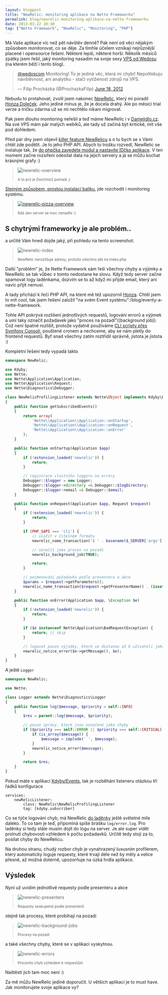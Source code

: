 ```yaml
---
layout: blogpost
title: "NewRelic: monitoring aplikace na Nette Frameworku"
permalink: blog/newrelic-monitoring-aplikace-na-nette-frameworku
date: 2013-03-22 20:30
tag: ["Nette Framework", "NewRelic", "Monitoring", "PHP"]
---
```


Má Vaše aplikace víc než pět návštěv denně? Pak není od věci nějakým způsobem monitorovat, co se děje. Za tímhle účelem vznikají nejrůznější placené i opensource řešení. Některé lepší, některé horší. Několik měsíců zpátky jsem řešil, jaký monitoring nasadím na svoje sexy [VPS od Wedosu](http://hosting.wedos.com/cs/virtualni-servery.html) (na kterém běží i tento blog).

<blockquote class="twitter-tweet" lang="cs"><p><a href="https://twitter.com/wedoscom">@wedoscom</a> Monitoring! To je jediná věc, která mi chybí! Nepotřebuju návštěvnost, ani analytiku - stačí vytíženost zdrojů na VPS.</p>&mdash; Filip Procházka (@ProchazkaFilip) <a href="https://twitter.com/ProchazkaFilip/statuses/214754921571041280">June 18, 2012</a></blockquote>

Nebudu to protahovat, zvolil jsem nakonec [NewRelic](http://newrelic.com/), který mi poradil [Honza Doleček](https://twitter.com/juznacz). Jeho jediné mínus je, že je docela drahý. Ale po měsíci trial verze a tričku zdarma už se mi nechtělo nikam migrovat.

Pak jsem dlouho monitoring neřešil a teď máme NewRelic i v [Damejidlo.cz](http://www.damejidlo.cz/). Na své VPS mám pár malých webíků, ale tady už začíná být kritické, mít vše pod dohledem.

Před pár dny jsem objevil [killer feature NewRelicu](https://newrelic.com/docs/php/the-php-api) a o tu bych se s Vámi chtěl zde podělit. Je to jeho PHP API. Abych to trošku rozvedl, NewRelic se instaluje tak, že [do phpčka zavedete modul a nastavíte IDčko aplikace](https://newrelic.com/docs/php/quick-installation-instructions-advanced-users). V ten moment začne rozsíření odesílat data na jejich servery a já se můžu kochat krásnými grafy :)

> ![newrelic-overview](/content/newrelic-overview.png)
>
> <small>A to prý je Doctrine2 pomalá ;)</small>

[Stejným způsobem, prostou instalací balíku](https://newrelic.com/docs/server/server-monitor-installation-ubuntu-and-debian#apt), jde rozchodit i monitoring systému.

> [![newrelic-pizza-overview](/content/newrelic-pizza-overview.png)](/content/newrelic-pizza-overview.png)
>
> <small>Náš dev server se moc nenadře :)</small>


## S chytrými frameworky je ale problém..

a určitě Vám hned dojde jaký, při pohledu na tento screenshot.

> ![newrelic-index](/content/newrelic-index.png)
>
> <small>NewRelic nerozlišuje adresy, protože všechno jde na index.php</small>

Další "problém" je, že Nette Framework sám řeši všechny chyby a výjimky a NewRelic se tak vůbec v tomto nedostane ke slovu. Když tedy server začne spamovat logy laděnkama, dozvím se to až když mi přijde email, který ani navíc přijít nemusí.

A tady přichází k řeči PHP API, na které mě též upozornil [Honza](https://twitter.com/juznacz). Chtěl jsem to mít cool, tak jsem řešení založil "na svém Event systému":/blog/eventy-a-nette-framework.

Tohle API pokrývá rozlišení jednotlivých requestů, logování errorů a výjimek a umí taky označit požadavek jako "proces na pozadí"((background job)). Což není špatné rozlišit, protože vydatně používáme [CLI scripty přes Symfony Consoli](https://github.com/kdyby/console), pouštené cronem a nechceme, aby se nám pletly do frontend requestů. Byť snad všechny zatím roztřídil správně, jistota je jistota :)

Kompletní řešení tedy vypadá takto

~~~ php
namespace NewRelic;

use Kdyby;
use Nette;
use Nette\Application\Application;
use Nette\Application\Request;
use Nette\Diagnostics\Debugger;

class NewRelicProfilingListener extends Nette\Object implements Kdyby\Events\Subscriber
{
	public function getSubscribedEvents()
	{
		return array(
			'Nette\\Application\\Application::onStartup',
			'Nette\\Application\\Application::onRequest',
			'Nette\\Application\\Application::onError'
		);
	}

	public function onStartup(Application $app)
	{
		if (!extension_loaded('newrelic')) {
			return;
		}

		// registrace vlastního loggeru na errory
		Debugger::$logger = new Logger;
		Debugger::$logger->directory =& Debugger::$logDirectory;
		Debugger::$logger->email =& Debugger::$email;
	}

	public function onRequest(Application $app, Request $request)
	{
		if (!extension_loaded('newrelic')) {
			return;
		}

		if (PHP_SAPI === 'cli') {
			// uložit v čitelném formátu
			newrelic_name_transaction('$ ' . basename($_SERVER['argv'][0]) . ' ' . implode(' ', array_slice($_SERVER['argv'], 1)));

			// označit jako proces na pozadí
			newrelic_background_job(TRUE);

			return;
		}

		// pojmenování požadavku podle presenteru a akce
		$params = $request->getParameters();
		newrelic_name_transaction($request->getPresenterName() . (isset($params['action']) ? ':' . $params['action'] : ''));
	}

	public function onError(Application $app, \Exception $e)
	{
		if (!extension_loaded('newrelic')) {
			return;
		}

		if ($e instanceof Nette\Application\BadRequestException) {
			return; // skip
		}

		// logovat pouze výjimky, které se dostanou až k uživateli jako chyba 500
		newrelic_notice_error($e->getMessage(), $e);
	}
}
~~~

A ještě `Logger`

~~~ php
namespace NewRelic;

use Nette;

class Logger extends Nette\Diagnostics\Logger
{
	public function log($message, $priority = self::INFO)
	{
		$res = parent::log($message, $priority);

		// pouze zprávy, které jsou označené jako chyby
		if ($priority === self::ERROR || $priority === self::CRITICAL) {
			if (is_array($message)) {
				$message = implode(' ', $message);
			}
			newrelic_notice_error($message);
		}

		return $res;
	}
}
~~~

Pokud máte v aplikaci [Kdyby/Events](https://github.com/kdyby/events), tak je rozběhání listeneru otázkou tří řádků konfigurace

~~~ neon
services:
	newRelicListener:
		class: NewRelic\NewRelicProfilingListener
		tag: [kdyby.subscriber]
~~~

Co se týče logování chyb, má NewRelic [do laděnky](http://doc.nette.org/cs/debugging#toc-vizualizace-chyb-a-vyjimek) ještě světelné míle daleko. To co tam je teď, připomíná spíše brášku `log/error.log`. Pro laděnky si tedy stále musím dojít do logu na server. Je ale super vidět prolnutí chybovosti vzhledem k počtu požadavků. Určitě tedy stojí za to, posílat chyby do NewRelicu.

Na druhou stranu, chudý rozbor chyb je vynahrazený luxusním profilerem, který automaticky loguje requesty, které trvají déle než by měly a velice přesně, až možná doterně, upozorňuje na úzká hrdla aplikace.


## Výsledek

Nyní už uvidím jednotlivé requesty podle presenteru a akce

> ![newrelic-presenters](/content/newrelic-presenters.png)
>
> <small>Requesty seskupené podle presenterů</small>

stejně tak procesy, které probíhají na pozadí

> ![newrelic-background-jobs](/content/newrelic-background-jobs.png)
>
> <small>Procesy na pozadí</small>

a také všechny chyby, které se v aplikaci vyskytnou.

> ![newrelic-errors](/content/newrelic-errors.png)
>
> <small>Procento chyb vzhledem k requestům</small>

Naštěstí jich tam moc není :)

Za mě můžu NewRelic jedině doporučit. U větších aplikací je to must have. Jak monitorujete svoje aplikace vy?
